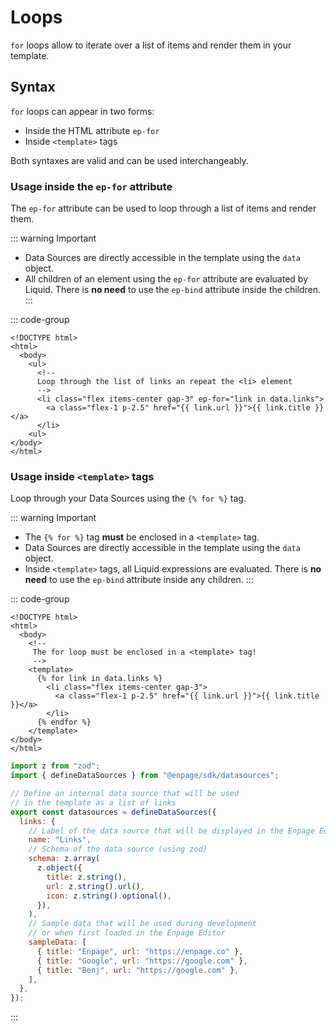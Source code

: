 # Loops

`for` loops allow to iterate over a list of items and render them in your template.

## Syntax

`for` loops can appear in two forms:

- Inside the HTML attribute `ep-for`
- Inside `<template>` tags

Both syntaxes are valid and can be used interchangeably.

### Usage inside the `ep-for` attribute

The `ep-for` attribute can be used to loop through a list of items and render them.

::: warning Important

- Data Sources are directly accessible in the template using the `data` object.
- All children of an element using the `ep-for` attribute are evaluated by Liquid. There is **no need** to use the `ep-bind` attribute inside the children.
  :::

::: code-group

```liquid [index.html]
<!DOCTYPE html>
<html>
  <body>
    <ul>
      <!--
      Loop through the list of links an repeat the <li> element
      -->
      <li class="flex items-center gap-3" ep-for="link in data.links">
        <a class="flex-1 p-2.5" href="{{ link.url }}">{{ link.title }}</a>
      </li>
    <ul>
</body>
</html>
```

### Usage inside `<template>` tags

Loop through your Data Sources using the `{% for %}` tag.

::: warning Important

- The `{% for %}` tag **must** be enclosed in a `<template>` tag.
- Data Sources are directly accessible in the template using the `data` object.
- Inside `<template>` tags, all Liquid expressions are evaluated. There is **no need** to use the `ep-bind` attribute inside any children.
  :::

::: code-group

```liquid [index.html]
<!DOCTYPE html>
<html>
  <body>
    <!--
     The for loop must be enclosed in a <template> tag!
     -->
    <template>
      {% for link in data.links %}
        <li class="flex items-center gap-3">
          <a class="flex-1 p-2.5" href="{{ link.url }}">{{ link.title }}</a>
        </li>
      {% endfor %}
    </template>
</body>
</html>
```

```javascript [enpage.config.js]
import z from "zod";
import { defineDataSources } from "@enpage/sdk/datasources";

// Define an internal data source that will be used
// in the template as a list of links
export const datasources = defineDataSources({
  links: {
    // Label of the data source that will be displayed in the Enpage Editor
    name: "Links",
    // Schema of the data source (using zod)
    schema: z.array(
      z.object({
        title: z.string(),
        url: z.string().url(),
        icon: z.string().optional(),
      }),
    ),
    // Sample data that will be used during development
    // or when first loaded in the Enpage Editor
    sampleData: [
      { title: "Enpage", url: "https://enpage.co" },
      { title: "Google", url: "https://google.com" },
      { title: "Benj", url: "https://google.com" },
    ],
  },
});
```

:::
